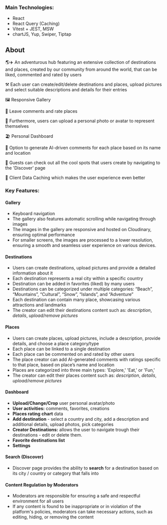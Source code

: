 ### Main Technologies:

- React
- React Query (Caching)
- Vitest + JEST, MSW
- chartJS, Yup, Swiper, Tiptap

## About

🌎✈️ An adventurous hub featuring an extensive collection of destinations and places, created by our community from around the world, that can be liked, commented and rated by users

⚒️ Each user can create/edit/delete destinations and places, upload pictures and select suitable descriptions and details for their entries

🖼️ Responsive Gallery

💬 Leave comments and rate places

📸 Furthermore, users can upload a personal photo or avatar to represent themselves

🏖️ Personal Dashboard

🤖 Option to generate AI-driven comments for each place based on its name and location

🔎 Guests can check out all the cool spots that users create by navigating to the 'Discover' page

👾 Client Data Caching which makes the user experience even better


### Key Features:

#### Gallery

- Keyboard navigation
- The gallery also features automatic scrolling while navigating through images
- The images in the gallery are responsive and hosted on Cloudinary, ensuring optimal performance
- For smaller screens, the images are processed to a lower resolution, ensuring a smooth and seamless user experience on various devices.

#### Destinations

- Users can create destinations, upload pictures and provide a detailed information about it
- Each destination represents a real city within a specific country
- Destination can be added in favorites (liked) by many users
- Destinations can be categorized under multiple categories: “Beach”, “Mountains”, “Cultural”, “Snow”, “Islands”, and “Adventure”
- Each destination can contain many place, showcasing various attractions and landmarks
- The creator can edit their destinations content such as: _description_, _details_, _upload/remove pictures_

#### Places

- Users can create places, upload pictures, include a description, provide details, and choose a place category/type
- Each place can be linked to a single destination
- Each place can be commented on and rated by other users
- The place creator can add AI-generated comments with ratings specific to that place, based on place’s name and location
- Places are categorized into three main types: 'Explore,' 'Eat,' or 'Fun,'
- The creator can edit their places content such as: _description_, _details_, _upload/remove pictures_

#### Dashboard

- **Upload/Change/Crop** user personal avatar/photo
- **User activities:** comments, favorites, creations
- **Places rating** **chart** data
- **Add destination** - select a country and city, add a description and additional details, upload photos, pick categories
- **Creator Destinations:** allows the user to navigate trough their destinations - edit or delete them.
- **Favorite destinations list**
- **Settings**

#### Search (Discover)

- Discover page provides the ability to **search** for a destination based on its city / country or category that falls into

#### Content Regulation by Moderators

- Moderators are responsible for ensuring a safe and respectful environment for all users
- If any content is found to be inappropriate or in violation of the platform's policies, moderators can take necessary actions, such as editing, hiding, or removing the content
![]()
